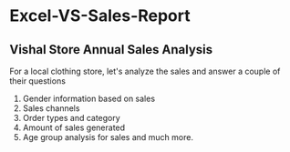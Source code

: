 # Excel-VS-Sales-Report
## Vishal Store Annual Sales Analysis 
For a local clothing store, let's analyze the sales and answer a couple of their questions 
1. Gender information based on sales
2. Sales channels
3. Order types and category
4. Amount of sales generated
5. Age group analysis for sales and much more.
